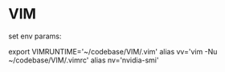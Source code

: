 # VIM

set env params:

export VIMRUNTIME='~/codebase/VIM/.vim'
alias vv='vim -Nu ~/codebase/VIM/.vimrc'
alias nv='nvidia-smi'

